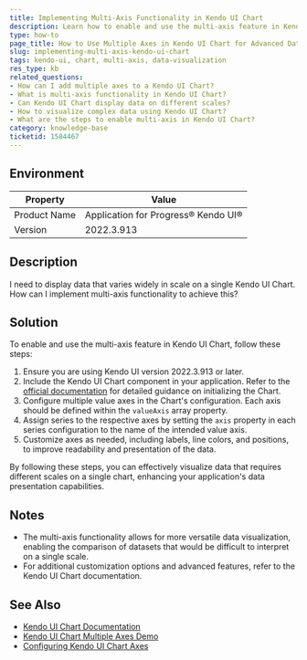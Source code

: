 ```yaml
---
title: Implementing Multi-Axis Functionality in Kendo UI Chart
description: Learn how to enable and use the multi-axis feature in Kendo UI Chart to enhance your data visualization.
type: how-to
page_title: How to Use Multiple Axes in Kendo UI Chart for Advanced Data Visualization
slug: implementing-multi-axis-kendo-ui-chart
tags: kendo-ui, chart, multi-axis, data-visualization
res_type: kb
related_questions: 
- How can I add multiple axes to a Kendo UI Chart?
- What is multi-axis functionality in Kendo UI Chart?
- Can Kendo UI Chart display data on different scales?
- How to visualize complex data using Kendo UI Chart?
- What are the steps to enable multi-axis in Kendo UI Chart?
category: knowledge-base
ticketid: 1584467
---
```


## Environment

| Property | Value |
|---|---|
| Product Name | Application for Progress® Kendo UI® |
| Version | 2022.3.913 |

## Description

I need to display data that varies widely in scale on a single Kendo UI Chart. How can I implement multi-axis functionality to achieve this?

## Solution

To enable and use the multi-axis feature in Kendo UI Chart, follow these steps:

1. Ensure you are using Kendo UI version 2022.3.913 or later.
2. Include the Kendo UI Chart component in your application. Refer to the [official documentation](http://demos.telerik.com/kendo-ui/bar-charts/multiple-axes) for detailed guidance on initializing the Chart.
3. Configure multiple value axes in the Chart's configuration. Each axis should be defined within the `valueAxis` array property.
4. Assign series to the respective axes by setting the `axis` property in each series configuration to the name of the intended value axis.
5. Customize axes as needed, including labels, line colors, and positions, to improve readability and presentation of the data.

By following these steps, you can effectively visualize data that requires different scales on a single chart, enhancing your application's data presentation capabilities.

## Notes

- The multi-axis functionality allows for more versatile data visualization, enabling the comparison of datasets that would be difficult to interpret on a single scale.
- For additional customization options and advanced features, refer to the Kendo UI Chart documentation.

## See Also

- [Kendo UI Chart Documentation](https://docs.telerik.com/kendo-ui/controls/charts/chart/overview)
- [Kendo UI Chart Multiple Axes Demo](http://demos.telerik.com/kendo-ui/bar-charts/multiple-axes)
- [Configuring Kendo UI Chart Axes](https://docs.telerik.com/kendo-ui/controls/charts/chart/axes/overview)
